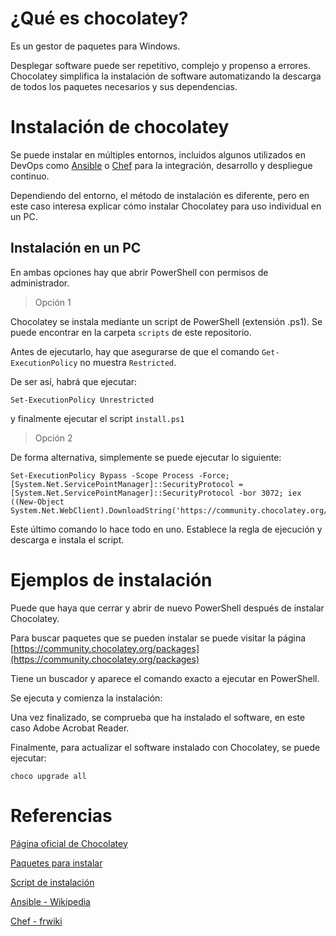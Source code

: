 # ¿Qué es chocolatey?
Es un gestor de paquetes para Windows. 

Desplegar software puede ser repetitivo, complejo y propenso a errores. Chocolatey simplifica la instalación de software automatizando la descarga de todos los paquetes necesarios y sus dependencias.

# Instalación de chocolatey
Se puede instalar en múltiples entornos, incluidos algunos utilizados en DevOps como [Ansible](https://es.wikipedia.org/wiki/Ansible_(software)) o [Chef](https://es.frwiki.wiki/wiki/Chef_%28logiciel%29) para la integración, desarrollo y despliegue continuo.

Dependiendo del entorno, el método de instalación es diferente, pero en este caso interesa explicar cómo instalar Chocolatey para uso individual en un PC.

## Instalación en un PC
En ambas opciones hay que abrir PowerShell con permisos de administrador.
> Opción 1

Chocolatey se instala mediante un script de PowerShell (extensión .ps1). Se puede encontrar en la carpeta `scripts` de este repositorio.

Antes de ejecutarlo, hay que asegurarse de que el comando `Get-ExecutionPolicy` no muestra `Restricted`.

De ser así, habrá que ejecutar:
```
Set-ExecutionPolicy Unrestricted
```
y finalmente ejecutar el script `install.ps1`
> Opción 2

De forma alternativa, simplemente se puede ejecutar lo siguiente:

```
Set-ExecutionPolicy Bypass -Scope Process -Force; [System.Net.ServicePointManager]::SecurityProtocol = [System.Net.ServicePointManager]::SecurityProtocol -bor 3072; iex ((New-Object System.Net.WebClient).DownloadString('https://community.chocolatey.org/install.ps1'))
```
Este último comando lo hace todo en uno. Establece la regla de ejecución y descarga e instala el script.

# Ejemplos de instalación
Puede que haya que cerrar y abrir de nuevo PowerShell después de instalar Chocolatey.

Para buscar paquetes que se pueden instalar se puede visitar la página [https://community.chocolatey.org/packages](https://community.chocolatey.org/packages)

Tiene un buscador y aparece el comando exacto a ejecutar en PowerShell.

Se ejecuta y comienza la instalación:


Una vez finalizado, se comprueba que ha instalado el software, en este caso Adobe Acrobat Reader.

Finalmente, para actualizar el software instalado con Chocolatey, se puede ejecutar:
```
choco upgrade all
```


# Referencias

[Página oficial de Chocolatey](https://chocolatey.org)

[Paquetes para instalar](https://community.chocolatey.org/packages)

[Script de instalación](https://community.chocolatey.org/install.ps1)

[Ansible - Wikipedia](https://es.wikipedia.org/wiki/Ansible_(software))

[Chef - frwiki](https://es.frwiki.wiki/wiki/Chef_%28logiciel%29)

